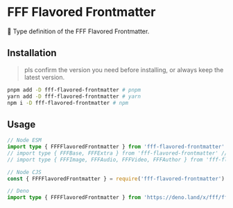 # FFF Flavored Frontmatter

🌟 Type definition of the FFF Flavored Frontmatter.

## Installation

> pls confirm the version you need before installing, or always keep the latest version.

```bash
pnpm add -D fff-flavored-frontmatter # pnpm
yarn add -D fff-flavored-frontmatter # yarn
npm i -D fff-flavored-frontmatter # npm
```

## Usage

```ts
// Node ESM
import type { FFFFlavoredFrontmatter } from 'fff-flavored-frontmatter'
// import type { FFFBase, FFFExtra } from 'fff-flavored-frontmatter' // if you need them
// import type { FFFImage, FFFAudio, FFFVideo, FFFAuthor } from 'fff-flavored-frontmatter' // if you need them

// Node CJS
const { FFFFlavoredFrontmatter } = require('fff-flavored-frontmatter')

// Deno
import type { FFFFlavoredFrontmatter } from 'https://deno.land/x/fff/fff.ts'
```
